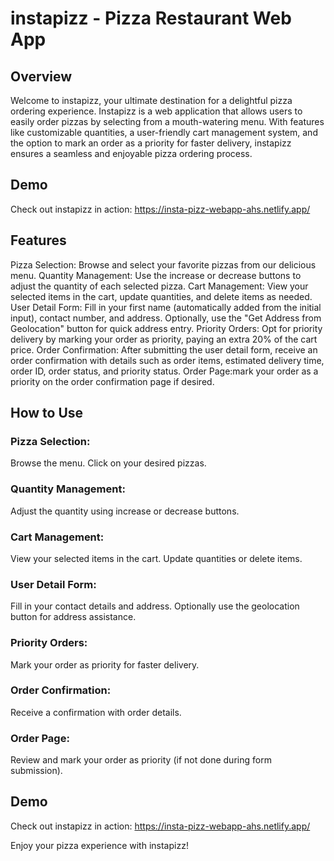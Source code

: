 # instapizz - Pizza Restaurant Web App

## Overview

Welcome to instapizz, your ultimate destination for a delightful pizza ordering experience. Instapizz is a web application that allows users to easily order pizzas by selecting from a mouth-watering menu. With features like customizable quantities, a user-friendly cart management system, and the option to mark an order as a priority for faster delivery, instapizz ensures a seamless and enjoyable pizza ordering process.

## Demo

Check out instapizz in action: https://insta-pizz-webapp-ahs.netlify.app/

## Features

Pizza Selection: Browse and select your favorite pizzas from our delicious menu.
Quantity Management: Use the increase or decrease buttons to adjust the quantity of each selected pizza.
Cart Management: View your selected items in the cart, update quantities, and delete items as needed.
User Detail Form: Fill in your first name (automatically added from the initial input), contact number, and address. Optionally, use the "Get Address from Geolocation" button for quick address entry.
Priority Orders: Opt for priority delivery by marking your order as priority, paying an extra 20% of the cart price.
Order Confirmation: After submitting the user detail form, receive an order confirmation with details such as order items, estimated delivery time, order ID, order status, and priority status.
Order Page:mark your order as a priority on the order confirmation page if desired.

## How to Use

### Pizza Selection:

Browse the menu.
Click on your desired pizzas.

### Quantity Management:

Adjust the quantity using increase or decrease buttons.

### Cart Management:

View your selected items in the cart.
Update quantities or delete items.

### User Detail Form:

Fill in your contact details and address.
Optionally use the geolocation button for address assistance.

### Priority Orders:

Mark your order as priority for faster delivery.

### Order Confirmation:

Receive a confirmation with order details.

### Order Page:

Review and mark your order as priority (if not done during form submission).

## Demo

Check out instapizz in action: https://insta-pizz-webapp-ahs.netlify.app/

Enjoy your pizza experience with instapizz!
